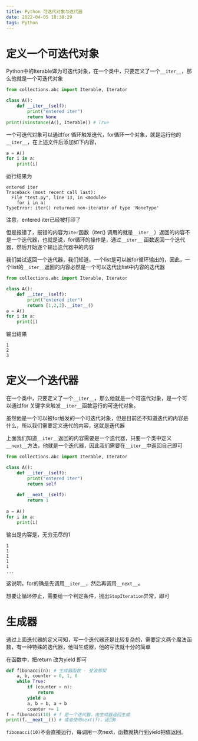 ```yaml
---
title: Python 可迭代对象与迭代器
date: 2022-04-05 18:38:29
tags: Python
---
```


# 定义一个可迭代对象

Python中的Iterable译为可迭代对象，在一个类中，只要定义了一个`__iter__`，那么他就是一个可迭代对象

```python
from collections.abc import Iterable, Iterator  

class A():                                                                                                                                               
    def __iter__(self):
        print("entered iter")
        return None
print(isinstance(A(), Iterable)) # True
```

一个可迭代对象可以通过for 循环触发迭代，for循环一个对象，就是运行他的`__iter__`，在上述文件后添加如下内容，

```python
a = A()
for i in a:
	print(i)
```

运行结果为

```
entered iter
Traceback (most recent call last):
  File "test.py", line 13, in <module>
    for i in a:
TypeError: iter() returned non-iterator of type 'NoneType'
```

注意，entered iter已经被打印了

但是报错了，报错的内容为`iter`函数（iter() 调用的就是`__iter__`）返回的内容不是一个迭代器，也就是说，for循环的操作是，通过`__iter__` 函数返回一个迭代器，然后开始逐个输出迭代器中的内容



我们尝试返回一个迭代器，我们知道，一个list是可以被for循环输出的，因此，一个list的`__iter__`返回的内容必然是一个可以迭代出list中内容的迭代器

```python
from collections.abc import Iterable, Iterator  

class A():                                                                                                                                               
    def __iter__(self):
        print("entered iter")
        return [1,2,3].__iter__()
a = A()
for i in a:
	print(i)
```

输出结果

```
1
2
3
```





# 定义一个迭代器

在一个类中，只要定义了一个`__iter__`，那么他就是一个可迭代对象，是一个可以通过for 关键字来触发`__iter__`函数运行的可迭代对象。

虽然他是一个可以被for触发的一个可迭代对象，但是目前还不知道迭代的内容是什么，所以我们需要定义迭代的内容，这就是迭代器

上面我们知道`__iter__`返回的内容需要是一个迭代器，只要一个类中定义`__next__`方法，他就是一个迭代器，因此我们需要在`__iter__`中返回自己即可

```python
from collections.abc import Iterable, Iterator  

class A():                                                                                                                                               
    def __iter__(self):
        print("entered iter")
        return self
     
    def __next__(self):
        return 1
    	
a = A()
for i in a:
	print(i)
```

输出是内容是，无穷无尽的1

```
1
1
1
1
1
...
```

这说明，for的确是先调用`__iter__`，然后再调用`__next__`。

想要让循环停止，需要给一个判定条件，抛出`StopIteration`异常，即可



# 生成器

通过上面迭代器的定义可知，写一个迭代器还是比较复杂的，需要定义两个魔法函数，有一种特殊的迭代器，他叫生成器，他的写法就十分的简单

在函数中，把return 改为yield 即可

```python
def fibonacci(n): # 生成器函数 - 斐波那契
    a, b, counter = 0, 1, 0
    while True:
        if (counter > n): 
            return
        yield a
        a, b = b, a + b
        counter += 1
f = fibonacci(10) # f 是一个迭代器，由生成器返回生成
print(f.__next__()) # 或者使用next(f)，返回0

```

`fibonacci(10)`不会直接运行，每调用一次next，函数就执行到yield把值返回。